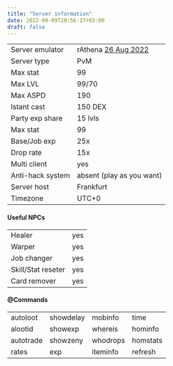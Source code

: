 ```yaml
---
title: "Server information"
date: 2022-09-09T20:56:27+03:00
draft: false
---
```


|                                            |             |
| ------------------------------------------ | ----------- |
| Server emulator                            | rAthena [26 Aug 2022](https://github.com/rathena/rathena/tree/c751ca6b74a6916dce8373044dfabffb73ab30f3) |
| Server type                                | PvM         |
| Max stat                                   | 99          |
| Max LVL                                    | 99/70       |
| Max ASPD                                   | 190         |
| Istant cast                                | 150 DEX     |
| Party exp share                            | 15 lvls     |
| Max stat                                   | 99          |
| Base/Job exp                               | 25x         |
| Drop rate                                  | 15x         |
| Multi client                               | yes         |
| Anti-hack system                           | absent (play as you want) |
| Server host                                | Frankfurt   |
| Timezone                                   | UTC+0       |

#### Useful NPCs

|                        |             |
| ---------------------- | ----------- |
| Healer                 | yes         |
| Warper                 | yes         |
| Job changer            | yes         |
| Skill/Stat reseter     | yes         |
| Card remover           | yes         |

#### @Commands

|             |             |             |             |                   
|-------------|-------------|-------------|-------------|
| autoloot    | showdelay   | mobinfo     | time        |
| alootid     | showexp     | whereis     | hominfo     |
| autotrade   | showzeny    | whodrops    | homstats    |
| rates       | exp         | iteminfo    | refresh     |
